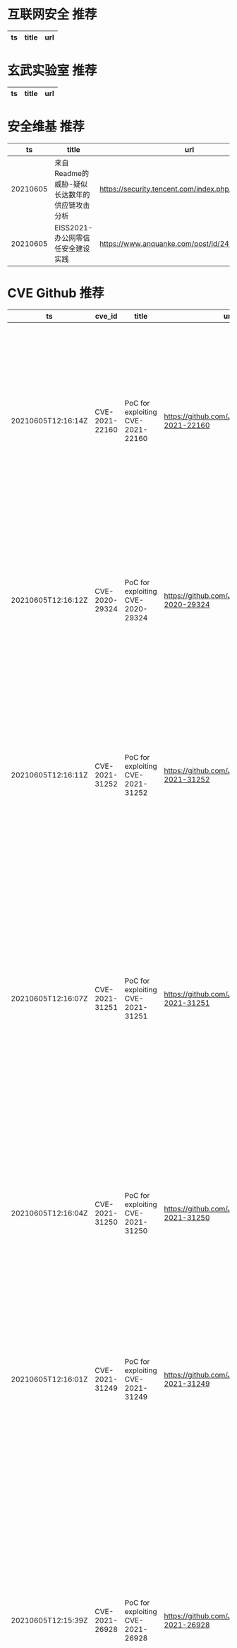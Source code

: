 # 互联网安全 推荐
| ts | title | url| 
| --- | --- | ---| 


# 玄武实验室 推荐
| ts | title | url| 
| --- | --- | ---| 


# 安全维基 推荐
| ts | title | url| 
| --- | --- | ---| 
| 20210605 | 来自Readme的威胁-疑似长达数年的供应链攻击分析 | https://security.tencent.com/index.php/blog/msg/192| 
| 20210605 | EISS2021-办公网零信任安全建设实践 | https://www.anquanke.com/post/id/241954| 


# CVE Github 推荐
| ts | cve_id | title | url | cve_detail| 
| --- | --- | --- | --- | ---| 
| 20210605T12:16:14Z | CVE-2021-22160 | PoC for exploiting CVE-2021-22160 | https://github.com/JamesGeeee/CVE-2021-22160 | If Apache Pulsar is configured to authenticate clients using tokens based on JSON Web Tokens (JWT), the signature of the token is not validated if the algorithm of the presented token is set to %none%. This allows an attacker to connect to Pulsar instances as any user (incl. admins).| 
| 20210605T12:16:12Z | CVE-2020-29324 | PoC for exploiting CVE-2020-29324 | https://github.com/JamesGeeee/CVE-2020-29324 | The DLink Router DIR-895L MFC v1.21b05 is vulnerable to credentials disclosure in telnet service through decompilation of firmware, that allows an unauthenticated attacker to gain access to the firmware and to extract sensitive data.| 
| 20210605T12:16:11Z | CVE-2021-31252 | PoC for exploiting CVE-2021-31252 | https://github.com/JamesGeeee/CVE-2021-31252 | An open redirect vulnerability exists in BF-630, BF-450M, BF-430, BF-431, BF631-W, BF830-W, Webpass, and SEMAC devices from CHIYU Technology that can be exploited by sending a link that has a specially crafted URL to convince the user to click on it.| 
| 20210605T12:16:07Z | CVE-2021-31251 | PoC for exploiting CVE-2021-31251 | https://github.com/JamesGeeee/CVE-2021-31251 | An authentication bypass in telnet server in BF-430 and BF431 232/422 TCP/IP Converter, BF-450M and SEMAC from CHIYU Technology Inc allows obtaining a privileged connection with the target device by supplying a specially malformed request and an attacker may force the remote telnet server to believe that the user has already authenticated.| 
| 20210605T12:16:04Z | CVE-2021-31250 | PoC for exploiting CVE-2021-31250 | https://github.com/JamesGeeee/CVE-2021-31250 | Multiple storage XSS vulnerabilities were discovered on BF-430, BF-431 and BF-450M TCP/IP Converter devices from CHIYU Technology Inc due to a lack of sanitization of the input on the components man.cgi, if.cgi, dhcpc.cgi, ppp.cgi.| 
| 20210605T12:16:01Z | CVE-2021-31249 | PoC for exploiting CVE-2021-31249 | https://github.com/JamesGeeee/CVE-2021-31249 | A CRLF injection vulnerability was found on BF-430, BF-431, and BF-450M TCP/IP Converter devices from CHIYU Technology Inc due to a lack of validation on the parameter redirect= available on multiple CGI components.| 
| 20210605T12:15:39Z | CVE-2021-26928 | PoC for exploiting CVE-2021-26928 | https://github.com/JamesGeeee/CVE-2021-26928 |  BIRD through 2.0.7 does not provide functionality for password authentication of BGP peers. Because of this, products that use BIRD (which may, for example, include Tigera products in some configurations, as well as products of other vendors) may have been susceptible to route redirection for Denial of Service and/or Information Disclosure. NOTE: a researcher has asserted that the behavior is within Tigera’s area of responsibility; however, Tigera disagrees.| 
| 20210605T12:15:04Z | CVE-2021-32641 | PoC for exploiting CVE-2021-32641 | https://github.com/JamesGeeee/CVE-2021-32641 | | 
| 20210605T12:14:59Z | CVE-2021-32638 | PoC for exploiting CVE-2021-32638 | https://github.com/JamesGeeee/CVE-2021-32638 | Github%s CodeQL action is provided to run CodeQL-based code scanning on non-GitHub CI/CD systems and requires a GitHub access token to connect to a GitHub repository. The runner and its documentation previously suggested passing the GitHub token as a command-line parameter to the process instead of reading it from a file, standard input, or an environment variable. This approach made the token visible to other processes on the same machine, for example in the output of the `ps` command. If the CI system publicly exposes the output of `ps`, for example by logging the output, then the GitHub access token can be exposed beyond the scope intended. Users of the CodeQL runner on 3rd-party systems, who are passing a GitHub token via the `--github-auth` flag, are affected. This applies to both GitHub.com and GitHub Enterprise users. Users of the CodeQL Action on GitHub Actions are not affected. The `--github-auth` flag is now considered insecure and deprecated. The undocumented `--external-repository-token` flag has been removed. To securely provide a GitHub access token to the CodeQL runner, users should **do one of the following instead**: Use the `--github-auth-stdin` flag and pass the token on the command line via standard input OR set the `GITHUB_TOKEN` environment variable to contain the token, then call the command without passing in the token. The old flag remains present for backwards compatibility with existing workflows. If the user tries to specify an access token using the `--github-auth` flag, there is a deprecation warning printed to the terminal that directs the user to one of the above options. All CodeQL runner releases codeql-bundle-20210304 onwards contain the patches. We recommend updating to a recent version of the CodeQL runner, storing a token in your CI system%s secret storage mechanism, and passing the token to the CodeQL runner using `--github-auth-stdin` or the `GITHUB_TOKEN` environment variable. If still using the old flag, ensure that process output, such as from `ps`, is not persisted in CI logs.| 
| 20210605T12:14:56Z | CVE-2020-13956 | PoC for exploiting CVE-2020-13956 | https://github.com/JamesGeeee/CVE-2020-13956 | Apache HttpClient versions prior to version 4.5.13 and 5.0.3 can misinterpret malformed authority component in request URIs passed to the library as java.net.URI object and pick the wrong target host for request execution.| 


# klee on Github 推荐
| ts | title | url | stars | forks| 
| --- | --- | --- | --- | ---| 
| 20210605T06:20:01Z | An open-source Chinese font derived from Fontworks% Klee One. 一款基于 FONTWORKS 的 Klee One 的开源中文字体。 | https://github.com/lxgw/LxgwWenKai | 647 | 15| 
| 20210605T06:05:27Z | A RISC-V RV32 virtual prototype based on riscv-vp with symbolic execution support | https://github.com/agra-uni-bremen/symex-vp | 2 | 0| 
| 20210605T06:02:09Z | A library for concolic execution of RV32 instruction set simulators | https://github.com/agra-uni-bremen/clover | 1 | 0| 
| 20210605T04:33:22Z | Dodoco doko? | https://github.com/RiceFT/klee | 0 | 0| 


# s2e on Github 推荐
| ts | title | url | stars | forks| 
| --- | --- | --- | --- | ---| 


# exploit on Github 推荐
| ts | title | url | stars | forks| 
| --- | --- | --- | --- | ---| 
| 20210605T12:16:45Z | PoC for exploiting CVE-2020-29322 | https://github.com/JamesGeeee/CVE-2020-29322 | 0 | 0| 
| 20210605T12:16:29Z | PoC for exploiting CVE-2021-29500 | https://github.com/JamesGeeee/CVE-2021-29500 | 0 | 0| 
| 20210605T12:16:18Z | PoC for exploiting CVE-2020-29324 | https://github.com/JamesGeeee/CVE-2020-29324 | 0 | 0| 
| 20210605T12:16:14Z | PoC for exploiting CVE-2021-22160 | https://github.com/JamesGeeee/CVE-2021-22160 | 0 | 0| 
| 20210605T12:16:11Z | PoC for exploiting CVE-2021-31252 | https://github.com/JamesGeeee/CVE-2021-31252 | 0 | 0| 
| 20210605T12:16:07Z | PoC for exploiting CVE-2021-31251 | https://github.com/JamesGeeee/CVE-2021-31251 | 0 | 0| 
| 20210605T12:16:04Z | PoC for exploiting CVE-2021-31250 | https://github.com/JamesGeeee/CVE-2021-31250 | 0 | 0| 
| 20210605T12:16:01Z | PoC for exploiting CVE-2021-31249 | https://github.com/JamesGeeee/CVE-2021-31249 | 0 | 0| 
| 20210605T12:15:39Z | PoC for exploiting CVE-2021-26928 | https://github.com/JamesGeeee/CVE-2021-26928 | 0 | 0| 
| 20210605T12:15:04Z | PoC for exploiting CVE-2021-32641 | https://github.com/JamesGeeee/CVE-2021-32641 | 0 | 0| 


# backdoor on Github 推荐
| ts | title | url | stars | forks| 
| --- | --- | --- | --- | ---| 
| 20210605T03:57:46Z | A curated list of backdoor learning resources | https://github.com/THUYimingLi/backdoor-learning-resources | 243 | 43| 
| 20210605T00:08:52Z | A simple and easy to use stresser for your ddos (booting) business services. | https://github.com/lolCourtesy/True-Security-Services-io-Shells-Backdoors-Removed | 0 | 0| 


# fuzz on Github 推荐
| ts | title | url | stars | forks| 
| --- | --- | --- | --- | ---| 
| 20210605T12:15:17Z | OSS-Fuzz vulnerabilities for OSV. | https://github.com/google/oss-fuzz-vulns | 8 | 5| 
| 20210605T12:14:58Z | DOM fuzzer | https://github.com/mevid93/domzzer | 0 | 0| 
| 20210605T12:14:26Z | Null | https://github.com/Sghosh1999/fuzzy_search | 1 | 0| 
| 20210605T11:58:29Z | Here%s the original code and document for this paper. | https://github.com/aaronfeng369/FengLab_Fuzzy_C-means_method_for_breast_tumor_segmentation | 0 | 0| 
| 20210605T11:50:42Z | The Art of Fuzzing | https://github.com/M0dred/fuzzingPaper | 0 | 0| 
| 20210605T11:47:58Z | Thin interface for libFuzzer, an in-process, coverage-guided, evolutionary fuzzing engine. | https://github.com/planetis-m/libfuzzer | 3 | 0| 
| 20210605T11:23:19Z | Recent Fuzzing Paper | https://github.com/wcventure/FuzzingPaper | 871 | 142| 
| 20210605T10:49:16Z | Hyperbox classifier for pattern recognition | https://github.com/kondal461/Fuzzy-Min-Max-Neural-Networks | 0 | 0| 
| 20210605T10:39:46Z | Null | https://github.com/AdaLogics/go-fuzz-headers | 2 | 1| 
| 20210605T10:18:50Z | 1 | https://github.com/cayomitch79/fuzzy-train | 0 | 0| 



# 日更新程序
